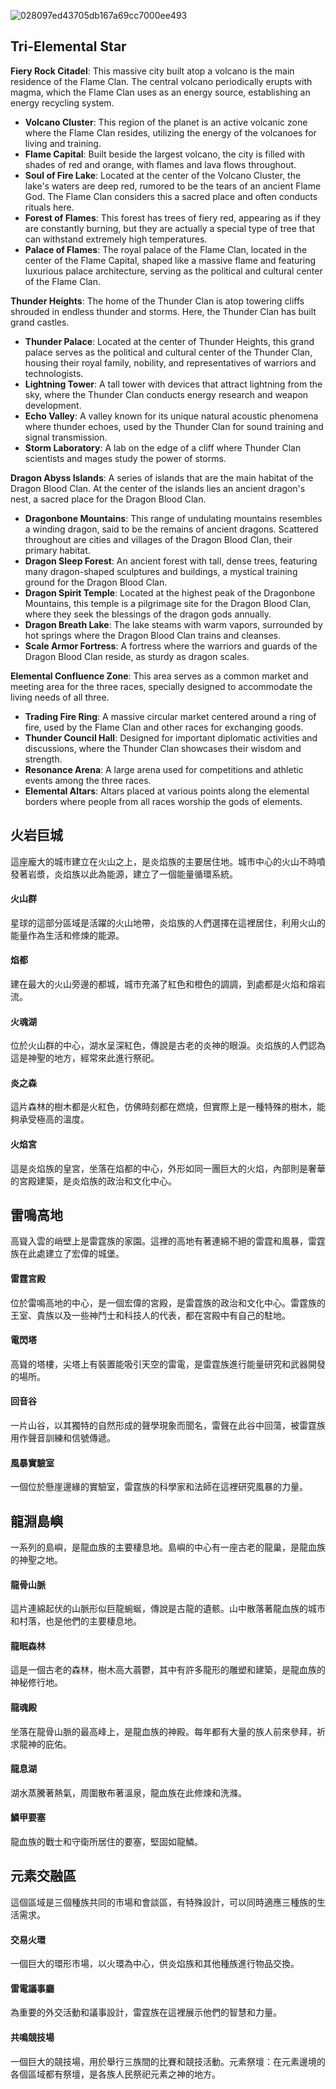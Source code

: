 ![028097ed43705db167a69cc7000ee493](https://github.com/BRC1024Rootverse/Rootverse/assets/170728893/5ed0a34c-9297-4493-8a16-8f5eafcacf28)


  
## Tri-Elemental Star
**Fiery Rock Citadel**: This massive city built atop a volcano is the main residence of the Flame Clan. The central volcano periodically erupts with magma, which the Flame Clan uses as an energy source, establishing an energy recycling system.
- **Volcano Cluster**: This region of the planet is an active volcanic zone where the Flame Clan resides, utilizing the energy of the volcanoes for living and training.
- **Flame Capital**: Built beside the largest volcano, the city is filled with shades of red and orange, with flames and lava flows throughout.
- **Soul of Fire Lake**: Located at the center of the Volcano Cluster, the lake's waters are deep red, rumored to be the tears of an ancient Flame God. The Flame Clan considers this a sacred place and often conducts rituals here.
- **Forest of Flames**: This forest has trees of fiery red, appearing as if they are constantly burning, but they are actually a special type of tree that can withstand extremely high temperatures.
- **Palace of Flames**: The royal palace of the Flame Clan, located in the center of the Flame Capital, shaped like a massive flame and featuring luxurious palace architecture, serving as the political and cultural center of the Flame Clan.

**Thunder Heights**: The home of the Thunder Clan is atop towering cliffs shrouded in endless thunder and storms. Here, the Thunder Clan has built grand castles.
- **Thunder Palace**: Located at the center of Thunder Heights, this grand palace serves as the political and cultural center of the Thunder Clan, housing their royal family, nobility, and representatives of warriors and technologists.
- **Lightning Tower**: A tall tower with devices that attract lightning from the sky, where the Thunder Clan conducts energy research and weapon development.
- **Echo Valley**: A valley known for its unique natural acoustic phenomena where thunder echoes, used by the Thunder Clan for sound training and signal transmission.
- **Storm Laboratory**: A lab on the edge of a cliff where Thunder Clan scientists and mages study the power of storms.

**Dragon Abyss Islands**: A series of islands that are the main habitat of the Dragon Blood Clan. At the center of the islands lies an ancient dragon's nest, a sacred place for the Dragon Blood Clan.
- **Dragonbone Mountains**: This range of undulating mountains resembles a winding dragon, said to be the remains of ancient dragons. Scattered throughout are cities and villages of the Dragon Blood Clan, their primary habitat.
- **Dragon Sleep Forest**: An ancient forest with tall, dense trees, featuring many dragon-shaped sculptures and buildings, a mystical training ground for the Dragon Blood Clan.
- **Dragon Spirit Temple**: Located at the highest peak of the Dragonbone Mountains, this temple is a pilgrimage site for the Dragon Blood Clan, where they seek the blessings of the dragon gods annually.
- **Dragon Breath Lake**: The lake steams with warm vapors, surrounded by hot springs where the Dragon Blood Clan trains and cleanses.
- **Scale Armor Fortress**: A fortress where the warriors and guards of the Dragon Blood Clan reside, as sturdy as dragon scales.

 **Elemental Confluence Zone**: This area serves as a common market and meeting area for the three races, specially designed to accommodate the living needs of all three.
- **Trading Fire Ring**: A massive circular market centered around a ring of fire, used by the Flame Clan and other races for exchanging goods.
- **Thunder Council Hall**: Designed for important diplomatic activities and discussions, where the Thunder Clan showcases their wisdom and strength.
- **Resonance Arena**: A large arena used for competitions and athletic events among the three races.
- **Elemental Altars**: Altars placed at various points along the elemental borders where people from all races worship the gods of elements.




## 火岩巨城
這座龐大的城市建立在火山之上，是炎焰族的主要居住地。城市中心的火山不時噴發著岩漿，炎焰族以此為能源，建立了一個能量循環系統。

#### 火山群
星球的這部分區域是活躍的火山地帶，炎焰族的人們選擇在這裡居住，利用火山的能量作為生活和修煉的能源。

#### 焰都
建在最大的火山旁邊的都城，城市充滿了紅色和橙色的調調，到處都是火焰和熔岩流。

#### 火魂湖
位於火山群的中心，湖水呈深紅色，傳說是古老的炎神的眼淚。炎焰族的人們認為這是神聖的地方，經常來此進行祭祀。

#### 炎之森
這片森林的樹木都是火紅色，仿佛時刻都在燃燒，但實際上是一種特殊的樹木，能夠承受極高的溫度。

#### 火焰宮
這是炎焰族的皇宮，坐落在焰都的中心，外形如同一團巨大的火焰，內部則是奢華的宮殿建築，是炎焰族的政治和文化中心。

## 雷鳴高地
高聳入雲的峭壁上是雷霆族的家園。這裡的高地有著連綿不絕的雷霆和風暴，雷霆族在此處建立了宏偉的城堡。

#### 雷霆宮殿
位於雷鳴高地的中心，是一個宏偉的宮殿，是雷霆族的政治和文化中心。雷霆族的王室、貴族以及一些神鬥士和科技人的代表，都在宮殿中有自己的駐地。

#### 電閃塔
高聳的塔樓，尖塔上有裝置能吸引天空的雷電，是雷霆族進行能量研究和武器開發的場所。

#### 回音谷
一片山谷，以其獨特的自然形成的聲學現象而聞名，雷聲在此谷中回蕩，被雷霆族用作聲音訓練和信號傳遞。

#### 風暴實驗室
一個位於懸崖邊緣的實驗室，雷霆族的科學家和法師在這裡研究風暴的力量。

## 龍淵島嶼
一系列的島嶼，是龍血族的主要棲息地。島嶼的中心有一座古老的龍巢，是龍血族的神聖之地。

#### 龍骨山脈
這片連綿起伏的山脈形似巨龍蜿蜒，傳說是古龍的遺骸。山中散落著龍血族的城市和村落，也是他們的主要棲息地。

#### 龍眠森林
這是一個古老的森林，樹木高大蓊鬱，其中有許多龍形的雕塑和建築，是龍血族的神秘修行地。

#### 龍魂殿
坐落在龍骨山脈的最高峰上，是龍血族的神殿。每年都有大量的族人前來參拜，祈求龍神的庇佑。

#### 龍息湖
湖水蒸騰著熱氣，周圍散布著溫泉，龍血族在此修煉和洗滌。

#### 鱗甲要塞
龍血族的戰士和守衛所居住的要塞，堅固如龍鱗。

## 元素交融區
這個區域是三個種族共同的市場和會談區，有特殊設計，可以同時適應三種族的生活需求。

#### 交易火環
一個巨大的環形市場，以火環為中心，供炎焰族和其他種族進行物品交換。

#### 雷電議事廳
為重要的外交活動和議事設計，雷霆族在這裡展示他們的智慧和力量。

#### 共鳴競技場
一個巨大的競技場，用於舉行三族間的比賽和競技活動。元素祭壇：在元素邊境的各個區域都有祭壇，是各族人民祭祀元素之神的地方。
